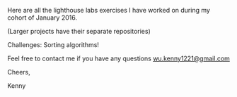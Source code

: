 Here are all the lighthouse labs exercises I have worked on during my cohort of January 2016.

(Larger projects have their separate repositories)

Challenges: Sorting algorithms!

Feel free to contact me if you have any questions
wu.kenny1221@gmail.com

Cheers,

Kenny
